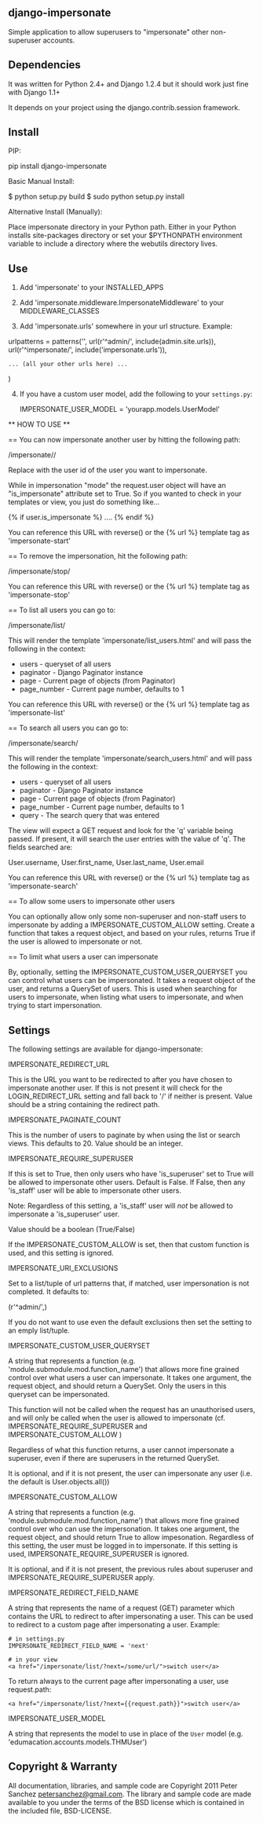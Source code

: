 django-impersonate
------------------

Simple application to allow superusers to "impersonate" other 
non-superuser accounts.


Dependencies
------------

It was written for Python 2.4+ and Django 1.2.4 but it should 
work just fine with Django 1.1+

It depends on your project using the django.contrib.session framework.


Install
-------

PIP:

pip install django-impersonate


Basic Manual Install:

  $ python setup.py build
  $ sudo python setup.py install

Alternative Install (Manually):

Place impersonate directory in your Python path. Either in your Python 
installs site-packages directory or set your $PYTHONPATH environment 
variable to include a directory where the webutils directory lives.


Use
---
1) Add 'impersonate' to your INSTALLED_APPS

2) Add 'impersonate.middleware.ImpersonateMiddleware' to your MIDDLEWARE_CLASSES

3) Add 'impersonate.urls' somewhere in your url structure. Example:

urlpatterns = patterns('',
    url(r'^admin/', include(admin.site.urls)),
    url(r'^impersonate/', include('impersonate.urls')),

    ... (all your other urls here) ...
)

4) If you have a custom user model, add the following to your `settings.py`:

    IMPERSONATE_USER_MODEL = 'yourapp.models.UserModel'


** HOW TO USE **

== You can now impersonate another user by hitting the following path:

/impersonate/<user-id>/

Replace <user-id> with the user id of the user you want to impersonate.

While in impersonation "mode" the request.user object will have an 
"is_impersonate" attribute set to True. So if you wanted to check in your 
templates or view, you just do something like...

{% if user.is_impersonate %} .... {% endif %}

You can reference this URL with reverse() or the {% url %} template tag 
as 'impersonate-start'


== To remove the impersonation, hit the following path:

/impersonate/stop/

You can reference this URL with reverse() or the {% url %} template tag 
as 'impersonate-stop'


== To list all users you can go to:

/impersonate/list/

This will render the template 'impersonate/list_users.html' and will pass 
the following in the context:

* users - queryset of all users
* paginator - Django Paginator instance
* page - Current page of objects (from Paginator) 
* page_number - Current page number, defaults to 1

You can reference this URL with reverse() or the {% url %} template tag
as 'impersonate-list'


== To search all users you can go to:

/impersonate/search/

This will render the template 'impersonate/search_users.html' and will pass 
the following in the context:

* users - queryset of all users
* paginator - Django Paginator instance
* page - Current page of objects (from Paginator) 
* page_number - Current page number, defaults to 1
* query - The search query that was entered

The view will expect a GET request and look for the 'q' variable being passed. 
If present, it will search the user entries with the value of 'q'. The fields 
searched are:

User.username, User.first_name, User.last_name, User.email

You can reference this URL with reverse() or the {% url %} template tag
as 'impersonate-search'


== To allow some users to impersonate other users

You can optionally allow only some non-superuser and non-staff users to impersonate by
adding a IMPERSONATE_CUSTOM_ALLOW setting. Create a function that takes a
request object, and based on your rules, returns True if the user is allowed to
impersonate or not.

== To limit what users a user can impersonate

By, optionally, setting the IMPERSONATE_CUSTOM_USER_QUERYSET you can control
what users can be impersonated. It takes a request object of the user, and
returns a QuerySet of users. This is used when searching for users to
impersonate, when listing what users to impersonate, and when trying to start
impersonation.


Settings
--------

The following settings are available for django-impersonate:


IMPERSONATE_REDIRECT_URL

This is the URL you want to be redirected to after you have chosen to 
impersonate another user. If this is not present it will check for 
the LOGIN_REDIRECT_URL setting and fall back to '/' if neither is 
present. Value should be a string containing the redirect path.


IMPERSONATE_PAGINATE_COUNT

This is the number of users to paginate by when using the list or 
search views. This defaults to 20. Value should be an integer.


IMPERSONATE_REQUIRE_SUPERUSER

If this is set to True, then only users who have 'is_superuser' set 
to True will be allowed to impersonate other users. Default is False. 
If False, then any 'is_staff' user will be able to impersonate other 
users.

Note: Regardless of this setting, a 'is_staff' user will *not* be 
allowed to impersonate a 'is_superuser' user.

Value should be a boolean (True/False)

If the IMPERSONATE_CUSTOM_ALLOW is set, then that custom function is used, and
this setting is ignored.


IMPERSONATE_URI_EXCLUSIONS

Set to a list/tuple of url patterns that, if matched, user 
impersonation is not completed. It defaults to:

(r'^admin/',)

If you do not want to use even the default exclusions then set 
the setting to an emply list/tuple.


IMPERSONATE_CUSTOM_USER_QUERYSET

A string that represents a function (e.g. 'module.submodule.mod.function_name')
that allows more fine grained control over what users a user can impersonate.
It takes one argument, the request object, and should return a QuerySet. Only
the users in this queryset can be impersonated.

This function will not be called when the request has an unauthorised users,
and will only be called when the user is allowed to impersonate (cf.
IMPERSONATE_REQUIRE_SUPERUSER and IMPERSONATE_CUSTOM_ALLOW )

Regardless of what this function returns, a user cannot impersonate a
superuser, even if there are superusers in the returned QuerySet.

It is optional, and if it is not present, the user can impersonate any user
(i.e. the default is User.objects.all())


IMPERSONATE_CUSTOM_ALLOW

A string that represents a function (e.g. 'module.submodule.mod.function_name')
that allows more fine grained control over who can use the impersonation. It
takes one argument, the request object, and should return True to allow
impesonation. Regardless of this setting, the user must be logged in to
impersonate. If this setting is used, IMPERSONATE_REQUIRE_SUPERUSER is ignored.

It is optional, and if it is not present, the previous rules about superuser
and IMPERSONATE_REQUIRE_SUPERUSER apply.


IMPERSONATE_REDIRECT_FIELD_NAME

A string that represents the name of a request (GET) parameter which contains
the URL to redirect to after impersonating a user. This can be used to redirect
to a custom page after impersonating a user. Example:

    # in settings.py
    IMPERSONATE_REDIRECT_FIELD_NAME = 'next'
    
    # in your view
    <a href="/impersonate/list/?next=/some/url/">switch user</a>

To return always to the current page after impersonating a user, use request.path: 

    <a href="/impersonate/list/?next={{request.path}}">switch user</a>


IMPERSONATE_USER_MODEL

A string that represents the model to use in place of the `User` model
(e.g. 'edumacation.accounts.models.THMUser')

Copyright & Warranty
--------------------
All documentation, libraries, and sample code are 
Copyright 2011 Peter Sanchez <petersanchez@gmail.com>. The library and 
sample code are made available to you under the terms of the BSD license 
which is contained in the included file, BSD-LICENSE.
